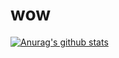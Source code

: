 # wow

[![Anurag's github stats](https://github-readme-stats.vercel.app/api?username=freakwill)](https://github.com/anuraghazra/github-readme-stats)
